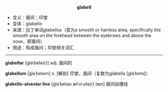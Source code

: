 
**<center>glabell</center>**

- <span class="definition">含义：眉间；印堂</span>
- <span class="definition">变体：glabello</span>
- <span class="definition">来源：拉丁单词glabellus（意为a smooth or hairless area, specifically the smooth area on the forehead between the eyebrows and above the nose，即眉间）</span>
- <span class="definition">用途：构成眉间；印堂相关词汇</span>

---

<span class="vocabulary">**glabellar**</span> [ɡləˈbelə(r)] adj. 眉间的

<span class="vocabulary">**glabellum**</span> [ɡləˈbeləm] n. [解剖] 印堂，眉间（复数为glabella [ɡləˈbelə]）

<span class="vocabulary">**glabello-alveolar line**</span> [ɡləˈbeləʊ ælˈviːələ(r) laɪn] 眉间齿槽线

